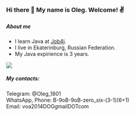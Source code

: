 ### Hi there 👋 My name is Oleg. Welcome! :v:  

##### About me
- I learn Java at [Job4j](https://job4j.ru/).
- I live in Ekaterinburg, Russian Federation.
- My Java expirience is 3 years.
  
![](https://komarev.com/ghpvc/?username=Vetoshkin-Oleg)  

##### My contacts:  
Telegram: @Oleg_1801  
WhatsApp, Phone: B-9oB-9oB-zero_six-(3-1)(6+1)  
Email: voa2014DOGgmailDOTcom

<!--
**Vetoshkin-Oleg/Vetoshkin-Oleg** is a ✨ _special_ ✨ repository because its `README.md` (this file) appears on your GitHub profile.

Here are some ideas to get you started:

- 🔭 I’m currently working on ...
- 🌱 I’m currently learning ...
- 👯 I’m looking to collaborate on ...
- 🤔 I’m looking for help with ...
- 💬 Ask me about ...
- 📫 How to reach me: ...
- 😄 Pronouns: ...
- ⚡ Fun fact: ...
-->
